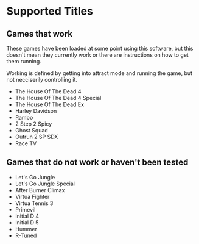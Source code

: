 # Supported Titles

## Games that work

These games have been loaded at some point using this software, but this doesn't mean they currently work or there are instructions on how to get them running.

Working is defined by getting into attract mode and running the game, but not necciserily controlling it.

- The House Of The Dead 4
- The House Of The Dead 4 Special
- The House Of The Dead Ex
- Harley Davidson
- Rambo
- 2 Step 2 Spicy
- Ghost Squad
- Outrun 2 SP SDX
- Race TV

## Games that do not work or haven't been tested

- Let's Go Jungle
- Let's Go Jungle Special
- After Burner Climax
- Virtua Fighter
- Virtua Tennis 3
- Primevil
- Initial D 4
- Initial D 5
- Hummer
- R-Tuned
